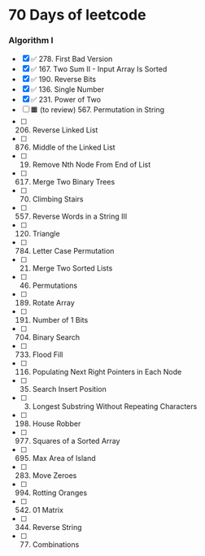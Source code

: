 # 70 Days of leetcode

### Algorithm I
- [x] ✅ 278. First Bad Version
- [x] ✅ 167. Two Sum II - Input Array Is Sorted
- [x] ✅ 190. Reverse Bits
- [x] ✅ 136. Single Number
- [x] ✅ 231. Power of Two
- [ ] 🟧 (to review) 567. Permutation in String
- [ ] 206. Reverse Linked List
- [ ] 876. Middle of the Linked List
- [ ] 19. Remove Nth Node From End of List
- [ ] 617. Merge Two Binary Trees
- [ ] 70. Climbing Stairs
- [ ] 557. Reverse Words in a String III
- [ ] 120. Triangle
- [ ] 784. Letter Case Permutation
- [ ] 21. Merge Two Sorted Lists
- [ ] 46. Permutations
- [ ] 189. Rotate Array
- [ ] 191. Number of 1 Bits
- [ ] 704. Binary Search
- [ ] 733. Flood Fill
- [ ] 116. Populating Next Right Pointers in Each Node
- [ ] 35. Search Insert Position
- [ ] 3. Longest Substring Without Repeating Characters
- [ ] 198. House Robber
- [ ] 977. Squares of a Sorted Array
- [ ] 695. Max Area of Island
- [ ] 283. Move Zeroes
- [ ] 994. Rotting Oranges
- [ ] 542. 01 Matrix
- [ ] 344. Reverse String
- [ ] 77. Combinations
